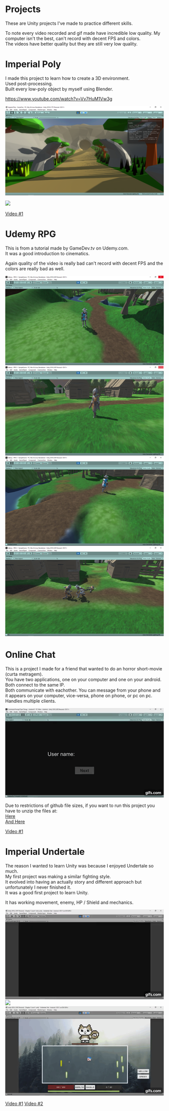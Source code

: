 # Projects

These are Unity projects I've made to practice different skills.

To note every video recorded and gif made have incredible low quality. My computer isn't the best, can't record with decent FPS and colors.\
The videos have better quality but they are still very low quality.

# Imperial Poly

I made this project to learn how to create a 3D environment.\
Used post-processing.\
Built every low-poly object by myself using Blender.

https://www.youtube.com/watch?v=Vv7HuM1Vw3g

![GitHub Logo](/Extras/Pictures/Imperial%20Poly1.png)

<img src="https://github.com/Olbrien/unity-projects/blob/main/Extras/Pictures/ImperialPoly1.gif">

[Video #1](https://www.youtube.com/watch?v=Vv7HuM1Vw3g&feature=youtu.be)

# Udemy RPG 

This is from a tutorial made by GameDev.tv on Udemy.com.\
It was a good introduction to cinematics.

Again quality of the video is really bad can't record with decent FPS and the colors are really bad as well.

![GitHub Logo](https://github.com/Olbrien/unity-projects/blob/main/Extras/Pictures/Udemy%20RPG1.png)\
![GitHub Logo](https://github.com/Olbrien/unity-projects/blob/main/Extras/Pictures/Udemy%20RPG2.png)\
![GitHub Logo](https://github.com/Olbrien/unity-projects/blob/main/Extras/Pictures/Udemy%20RPG3.png)\
![GitHub Logo](https://github.com/Olbrien/unity-projects/blob/main/Extras/Pictures/Udemy%20RPG4.png)

# Online Chat

This is a project I made for a friend that wanted to do an horror short-movie (curta metragem).\
You have two applications, one on your computer and one on your android.\
Both connect to the same IP.\
Both communicate with eachother. You can message from your phone and it appears on your computer, vice-versa, phone on phone, or pc on pc.\
Handles multiple clients.

<img src="https://github.com/Olbrien/unity-projects/blob/main/Extras/Pictures/Communication.gif">

Due to restrictions of github file sizes, if you want to run this project you have to unzip the files at:\
[Here](https://github.com/Olbrien/unity-projects/tree/main/Online%20Chat/Command%20Prompt%20Type%20Thingy%20-%20Android%202/Library/il2cpp_android_armeabi-v7a/il2cpp_cache/linkresult_04B992084382901EAD161C7F56B09FEC)\
[And Here](https://github.com/Olbrien/unity-projects/tree/main/Online%20Chat/Command%20Prompt%20Type%20Thingy%20-%20PC%202/Library/il2cpp_android_armeabi-v7a/il2cpp_cache/linkresult_604A4A32EA08D1A0C722FB462F49CF8F)

[Video #1](https://www.youtube.com/watch?v=ILGVdLfn0-o&feature=youtu.be)


# Imperial Undertale

The reason I wanted to learn Unity was because I enjoyed Undertale so much.\
My first project was making a similar fighting style.\
It evolved into having an actually story and different approach but unfortunately I never finished it.\
It was a good first project to learn Unity.

It has working movement, enemy, HP / Shield and mechanics.

<img src="https://github.com/Olbrien/unity-projects/blob/main/Extras/Pictures/Under1.gif">\
<img src="https://github.com/Olbrien/unity-projects/blob/main/Extras/Pictures/Under2.gif">\
<img src="https://github.com/Olbrien/unity-projects/blob/main/Extras/Pictures/Under3.gif">

[Video #1](https://www.youtube.com/watch?v=_pWLi3TDIoA)
[Video #2](https://www.youtube.com/watch?v=nmirj8rbvM4)
